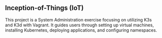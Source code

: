 ## Inception-of-Things (IoT)
This project is a System Administration exercise focusing on utilizing K3s and K3d with Vagrant. It guides users through setting up virtual machines, installing Kubernetes, deploying applications, and configuring namespaces.
